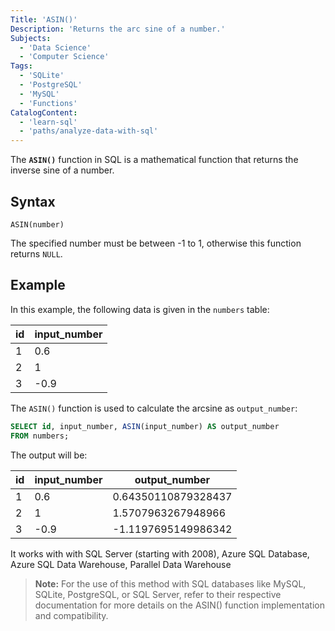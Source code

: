 ```yaml
---
Title: 'ASIN()'
Description: 'Returns the arc sine of a number.'
Subjects:
  - 'Data Science'
  - 'Computer Science'
Tags:
  - 'SQLite'
  - 'PostgreSQL'
  - 'MySQL'
  - 'Functions'
CatalogContent:
  - 'learn-sql'
  - 'paths/analyze-data-with-sql'
---
```


The **`ASIN()`** function in SQL is a mathematical function that returns the  inverse sine of a number.  

## Syntax

```pseudo
ASIN(number)
```
The specified number must be between -1 to 1, otherwise this function returns `NULL`.

## Example

In this example, the following data is given in the `numbers` table:

|       id       | input_number |
| -------------- | ------------ |
| 1              | 0.6          |
| 2              | 1            |
| 3              | -0.9         |

The `ASIN()` function is used to calculate the arcsine as `output_number`:

```sql
SELECT id, input_number, ASIN(input_number) AS output_number
FROM numbers;
```

The output will be:

|       id       | input_number  |   output_number       |
| -------------- | ------------- |  ------------------   |
| 1              | 0.6           |  0.64350110879328437  | 
| 2              | 1             |  1.5707963267948966   |
| 3              | -0.9          |  -1.1197695149986342  |

It works with with SQL Server (starting with 2008), Azure SQL Database, Azure SQL Data Warehouse, Parallel Data Warehouse

> **Note:** For the use of this method with SQL databases like MySQL, SQLite, PostgreSQL, or SQL Server, refer to their respective documentation for more details on the ASIN() function implementation and compatibility.

